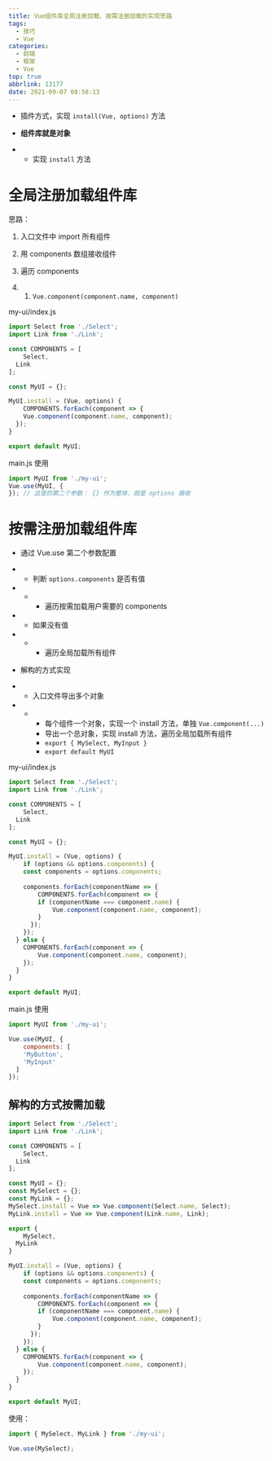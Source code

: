 ```yaml
---
title: Vue组件库全局注册加载、按需注册加载的实现思路
tags:
  - 技巧
  - Vue
categories:
  - 前端
  - 框架
  - Vue
top: true
abbrlink: 13177
date: 2021-09-07 08:58:13
---
```


- 插件方式，实现 `install(Vue, options)` 方法
- **组件库就是对象**

- - 实现 `install` 方法

<!-- more -->

# 全局注册加载组件库

思路：

1. 入口文件中 import 所有组件
2. 用 components 数组接收组件
3. 遍历 components 

1. 1. `Vue.component(component.name, component)`

my-ui/index.js

```javascript
import Select from './Select';
import Link from './Link';

const COMPONENTS = [
	Select,
  Link
];

const MyUI = {};

MyUI.install = (Vue, options) {
	COMPONENTS.forEach(component => {
  	Vue.component(component.name, component);
  });
}

export default MyUI;
```

main.js 使用

```javascript
import MyUI from './my-ui';
Vue.use(MyUI, {
}); // 这里的第二个参数： {} 作为整体，就是 options 接收
```

# 按需注册加载组件库

- 通过 Vue.use 第二个参数配置

- - 判断 `options.components` 是否有值

- - - 遍历按需加载用户需要的 components

- - 如果没有值

- - - 遍历全局加载所有组件

- 解构的方式实现

- - 入口文件导出多个对象

- - - 每个组件一个对象，实现一个 install 方法，单独 `Vue.component(...)`
    - 导出一个总对象，实现 install 方法，遍历全局加载所有组件
    - `export { MySelect, MyInput }`
    - `export default MyUI`

my-ui/index.js

```javascript
import Select from './Select';
import Link from './Link';

const COMPONENTS = [
	Select,
  Link
];

const MyUI = {};

MyUI.install = (Vue, options) {
	if (options && options.components) {
  	const components = options.components;
    
    components.forEach(componentName => {
    	COMPONENTS.forEach(component => {
      	if (componentName === component.name) {
        	Vue.component(component.name, component);
        }
      });
    });
  } else {
  	COMPONENTS.forEach(component => {
    	Vue.component(component.name, component);
    });
  }
}

export default MyUI;
```

main.js 使用

```javascript
import MyUI from './my-ui';

Vue.use(MyUI, {
	components: [
  	'MyButton',
    'MyInput'
  ]
});
```

## 解构的方式按需加载

```javascript
import Select from './Select';
import Link from './Link';

const COMPONENTS = [
	Select,
  Link
];

const MyUI = {};
const MySelect = {};
const MyLink = {};
MySelect.install = Vue => Vue.component(Select.name, Select);
MyLink.install = Vue => Vue.component(Link.name, Link);

export {
	MySelect,
  MyLink
}

MyUI.install = (Vue, options) {
	if (options && options.components) {
  	const components = options.components;
    
    components.forEach(componentName => {
    	COMPONENTS.forEach(component => {
      	if (componentName === component.name) {
        	Vue.component(component.name, component);
        }
      });
    });
  } else {
  	COMPONENTS.forEach(component => {
    	Vue.component(component.name, component);
    });
  }
}

export default MyUI;
```

使用：

```javascript
import { MySelect, MyLink } from './my-ui';

Vue.use(MySelect);
```